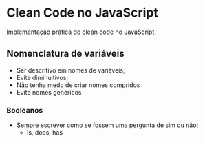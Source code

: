 # Clean Code no JavaScript

Implementação prática de clean code no JavaScript.

## Nomenclatura de variáveis

- Ser descritivo em nomes de variáveis;
- Evite diminuitivos;
- Não tenha medo de criar nomes compridos
- Evite nomes genéricos

### Booleanos

- Sempre escrever como se fossem uma pergunta de sim ou não;
  - is, does, has
